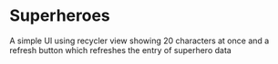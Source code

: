 # Superheroes
A simple UI using recycler view showing 20 characters at once and a refresh button which refreshes the entry of superhero data
